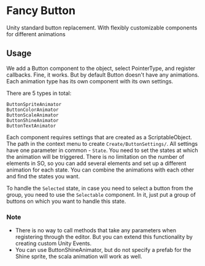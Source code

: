 # Fancy Button
Unity standard button replacement. With flexibly customizable components for different animations

## Usage

We add a Button component to the object, select PointerType, and register callbacks. Fine, it works.
But by default Button doesn't have any animations. Each animation type has its own component with its own settings. 

There are 5 types in total:

```
ButtonSpriteAnimator 
ButtonColorAnimator
ButtonScaleAnimator 
ButtonShineAnimator 
ButtonTextAnimator 
```

Each component requires settings that are created as a ScriptableObject. The path in the context menu to create `Create/ButtonSettings/`. All settings have one parameter in common - `State`. You need to set the states at which the animation will be triggered. There is no limitation on the number of elements in SO, so you can add several elements and set up a different animation for each state. You can combine the animations with each other and find the states you want. 

To handle the `Selected` state, in case you need to select a button from the group, you need to use the `Selectable` component. In it, just put a group of buttons on which you want to handle this state.

### Note
- There is no way to call methods that take any parameters when registering through the editor. But you can extend this functionality by creating custom Unity Events.
- You can use ButtonShineAnimator, but do not specify a prefab for the Shine sprite, the scala animation will work as well. 
